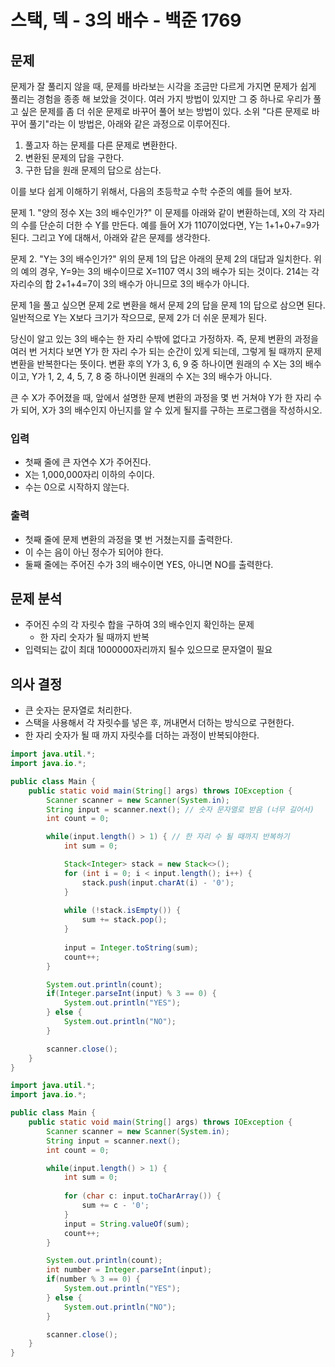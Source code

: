# 스택, 덱 - 3의 배수 - 백준 1769
## 문제
문제가 잘 풀리지 않을 때, 문제를 바라보는 시각을 조금만 다르게 가지면 문제가 쉽게 풀리는 경험을 종종 해 보았을 것이다. 여러 가지 방법이 있지만 그 중 하나로 우리가 풀고 싶은 문제를 좀 더 쉬운 문제로 바꾸어 풀어 보는 방법이 있다.
소위 "다른 문제로 바꾸어 풀기"라는 이 방법은, 아래와 같은 과정으로 이루어진다.

1. 풀고자 하는 문제를 다른 문제로 변환한다.
2. 변환된 문제의 답을 구한다.
3. 구한 답을 원래 문제의 답으로 삼는다.

이를 보다 쉽게 이해하기 위해서, 다음의 초등학교 수학 수준의 예를 들어 보자.

문제 1. "양의 정수 X는 3의 배수인가?"
이 문제를 아래와 같이 변환하는데, X의 각 자리의 수를 단순히 더한 수 Y를 만든다. 예를 들어 X가 1107이었다면, Y는 1+1+0+7=9가 된다. 그리고 Y에 대해서, 아래와 같은 문제를 생각한다.

문제 2. "Y는 3의 배수인가?"
위의 문제 1의 답은 아래의 문제 2의 대답과 일치한다. 위의 예의 경우, Y=9는 3의 배수이므로 X=1107 역시 3의 배수가 되는 것이다. 214는 각 자리수의 합 2+1+4=7이 3의 배수가 아니므로 3의 배수가 아니다.

문제 1을 풀고 싶으면 문제 2로 변환을 해서 문제 2의 답을 문제 1의 답으로 삼으면 된다. 일반적으로 Y는 X보다 크기가 작으므로, 문제 2가 더 쉬운 문제가 된다.

당신이 알고 있는 3의 배수는 한 자리 수밖에 없다고 가정하자. 즉, 문제 변환의 과정을 여러 번 거치다 보면 Y가 한 자리 수가 되는 순간이 있게 되는데, 그렇게 될 때까지 문제 변환을 반복한다는 뜻이다. 변환 후의 Y가 3, 6, 9 중 하나이면 원래의 수 X는 3의 배수이고, Y가 1, 2, 4, 5, 7, 8 중 하나이면 원래의 수 X는 3의 배수가 아니다.

큰 수 X가 주어졌을 때, 앞에서 설명한 문제 변환의 과정을 몇 번 거쳐야 Y가 한 자리 수가 되어, X가 3의 배수인지 아닌지를 알 수 있게 될지를 구하는 프로그램을 작성하시오.

### 입력
- 첫째 줄에 큰 자연수 X가 주어진다.
- X는 1,000,000자리 이하의 수이다.
- 수는 0으로 시작하지 않는다.
### 출력
- 첫째 줄에 문제 변환의 과정을 몇 번 거쳤는지를 출력한다.
- 이 수는 음이 아닌 정수가 되어야 한다.
- 둘째 줄에는 주어진 수가 3의 배수이면 YES, 아니면 NO를 출력한다.


## 문제 분석
- 주어진 수의 각 자릿수 합을 구하여 3의 배수인지 확인하는 문제
	- 한 자리 숫자가 될 때까지 반복
- 입력되는 값이 최대 1000000자리까지 될수 있으므로 문자열이 필요

## 의사 결정
- 큰 숫자는 문자열로 처리한다.
- 스택을 사용해서 각 자릿수를 넣은 후, 꺼내면서 더하는 방식으로 구현한다.
- 한 자리 숫자가 될 때 까지 자릿수를 더하는 과정이 반복되야한다.

```java
import java.util.*;
import java.io.*;

public class Main {
    public static void main(String[] args) throws IOException {
        Scanner scanner = new Scanner(System.in);
        String input = scanner.next(); // 숫자 문자열로 받음 (너무 길어서)
        int count = 0;

        while(input.length() > 1) { // 한 자리 수 될 때까지 반복하기
            int sum = 0;

            Stack<Integer> stack = new Stack<>();
            for (int i = 0; i < input.length(); i++) {
                stack.push(input.charAt(i) - '0');
            }
            
            while (!stack.isEmpty()) {
                sum += stack.pop();
            }
            
            input = Integer.toString(sum);
            count++;
        }

        System.out.println(count);
        if(Integer.parseInt(input) % 3 == 0) {
            System.out.println("YES");
        } else {
            System.out.println("NO");
        }

        scanner.close();
    }
}
```


```java
import java.util.*;
import java.io.*;

public class Main {
    public static void main(String[] args) throws IOException {
        Scanner scanner = new Scanner(System.in);
        String input = scanner.next();
        int count = 0;

        while(input.length() > 1) {
            int sum = 0;
            
            for (char c: input.toCharArray()) {
                sum += c - '0';
            }
            input = String.valueOf(sum);
            count++;
        }

        System.out.println(count);
        int number = Integer.parseInt(input);
        if(number % 3 == 0) {
            System.out.println("YES");
        } else {
            System.out.println("NO");
        }

        scanner.close();
    }
}
```